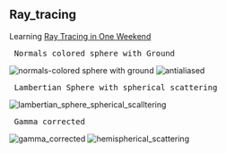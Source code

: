 ## Ray_tracing
Learning [Ray Tracing in One Weekend](https://raytracing.github.io/books/RayTracingInOneWeekend.html#)  

<pre> Normals colored sphere with Ground                               Antialiased Image </pre>   
![normals-colored sphere with ground](https://user-images.githubusercontent.com/26850135/85186868-7146d880-b269-11ea-923d-ff809604f1e9.png) ![antialiased](https://user-images.githubusercontent.com/26850135/85186870-73a93280-b269-11ea-9b29-2817bb14adc3.png)  

<pre> Lambertian Sphere with spherical scattering </pre>  
![lambertian_sphere_spherical_scalltering](https://user-images.githubusercontent.com/26850135/85186950-f631f200-b269-11ea-9766-ded7372101b4.png)  
<pre> Gamma corrected                                                  Hemispherical Scattering </pre>  
![gamma_corrected](https://user-images.githubusercontent.com/26850135/85186955-faf6a600-b269-11ea-9c41-12f0706203ed.png) ![hemispherical_scattering](https://user-images.githubusercontent.com/26850135/85186958-fe8a2d00-b269-11ea-8e14-5d70798722f5.png)  

